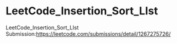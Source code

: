 # LeetCode_Insertion_Sort_LIst
LeetCode_Insertion_Sort_LIst
Submission:https://leetcode.com/submissions/detail/1267275726/
